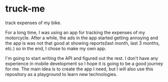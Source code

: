 # truck-me
track expenses of my bike.


For a long time, I was using an app for tracking the expenses of my motorcycle. After a while, the ads in the app started getting annoying and the app is was not that good at showing reports(last month, last 3 months, etc.) so in the end, I chose to make my own app. 

I'm going to start writing the API and figured out the rest.
I don't have any experience in mobile development so I hope it is going to be a good journey for me.
The main idea is to create the app I need, but I will also use this repository as a playground to learn new technologies.

